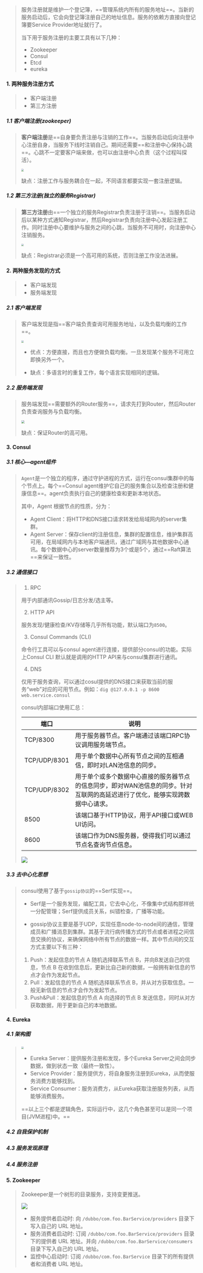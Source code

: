 >服务注册就是维护一个登记簿，==管理系统内所有的服务地址==。当新的服务启动后，它会向登记簿注册自己的地址信息。服务的依赖方直接向登记簿要Service Provider地址就行了。
>
>当下用于服务注册的主要工具有以下几种：
>
>- Zookeeper
>- Consul
>- Etcd
>- eureka

#### 1. 两种服务注册方式

>- 客户端注册
>- 第三方注册

##### 1.1 客户端注册(zookeeper)

>**客户端注册**是==自身要负责注册与注销的工作==。当服务启动后向注册中心注册自身，当服务下线时注销自己。期间还需要==和注册中心保持心跳==。心跳不一定要客户端来做，也可以由注册中心负责（这个过程叫探活）。
>
><img src="https://tva1.sinaimg.cn/large/008eGmZEgy1gn0bgnjwxcj30se0i4mxw.jpg" style="zoom:40%">
>
>缺点：注册工作与服务耦合在一起，不同语言都要实现一套注册逻辑。

##### 1.2 第三方注册(独立的服务Registrar)

>**第三方注册**由==一个独立的服务Registrar负责注册于注销==。当服务启动后以某种方式通知Registrar，然后Registrar负责向注册中心发起注册工作。同时注册中心要维护与服务之间的心跳，当服务不可用时，向注册中心注销服务。
>
><img src="https://tva1.sinaimg.cn/large/008eGmZEgy1gn0bmnsen1j31140kcmy5.jpg" style="zoom:40%">
>
>缺点：Registrar必须是一个高可用的系统，否则注册工作没法进展。

#### 2. 两种服务发现的方式

>- 客户端发现
>- 服务端发现

##### 2.1 客户端发现

>客户端发现是指==客户端负责查询可用服务地址，以及负载均衡的工作==。
>
><img src="https://tva1.sinaimg.cn/large/008eGmZEgy1gn0cit7l7uj30uk0sswkq.jpg" style="zoom:40%">
>
>- 优点：方便直接，而且也方便做负载均衡。一旦发现某个服务不可用立即换另外一个。
>
>- 缺点：多语言时的重复工作，每个语言实现相同的逻辑。

##### 2.2 服务端发现

>服务端发现==需要额外的Router服务==，请求先打到Router，然后Router负责查询服务与负载均衡。
>
><img src="https://tva1.sinaimg.cn/large/008eGmZEgy1gn0cpd4x4hj310i0mo43j.jpg" style="zoom:50%">
>
>缺点：保证Router的高可用。

#### 3. Consul

##### 3.1 核心—agent组件

>`Agent`是一个独立的程序，通过守护进程的方式，运行在consul集群中的每个节点上。每个==Consul agent维护它自己的服务集合以及检查注册和健康信息==。agent负责执行自己的健康检查和更新本地状态。
>
>其中，Agent 根据节点的性质，分为：
>
>- Agent Client：将HTTP和DNS接口请求转发给局域网内的server集群。
>- Agent Server：保存client的注册信息，集群的配置信息，维护集群高可用，在局域网内与本地客户端通讯，通过广域网与其他数据中心通讯。每个数据中心的server数量推荐为3个或是5个，通过==Raft算法==来保证一致性。

##### 3.2 通信接口

>1. RPC
>
>   用于内部通讯Gossip/日志分发/选主等。
>
>2. HTTP API
>
>   服务发现/健康检查/KV存储等几乎所有功能，默认端口为`8500`。
>
>3. Consul Commands (CLI)
>
>   命令行工具可以与consul agent进行连接，提供部分consul的功能。实际上Consul CLI 默认就是调用的HTTP API来与consul集群进行通讯。
>
>4. DNS
>
>   仅用于服务查询，可以通过cosul提供的DNS接口来获取当前的服务“web”对应的可用节点。例如：`dig @127.0.0.1 -p 8600 web.service.consul`
>
>consul内部端口使用汇总：
>
>| 端口         | 说明                                                         |
>| ------------ | ------------------------------------------------------------ |
>| TCP/8300     | 用于服务器节点。客户端通过该端口RPC协议调用服务端节点。      |
>| TCP/UDP/8301 | 用于单个数据中心所有节点之间的互相通信，即时对LAN池信息的同步。 |
>| TCP/UDP/8302 | 用于单个或多个数据中心直接的服务器节点的信息同步，即对WAN池信息的同步。针对互联网的高延迟进行了优化，能够实现跨数据中心请求。 |
>| 8500         | 该端口基于HTTP协议，用于API接口或WEB UI访问。                |
>| 8600         | 该端口作为DNS服务器，使得我们可以通过节点名查询节点信息。    |
>
><img src="https://tva1.sinaimg.cn/large/008eGmZEgy1gn0f63qoa4j30i20hy753.jpg" style="zoom:100%">

##### 3.3 去中心化思想

>consul使用了基于`gossip协议`的==Serf实现==。
>
>- Serf是一个服务发现，编配工具，它去中心化，不像集中式结构那样统一分配管理；Serf提供成员关系，纠错检查，广播等功能。
>
>- gossip协议主要是基于UDP，实现任意node-to-node间的通信，管理成员和广播消息到集群。其基于流行病传播方式的节点或者进程之间信息交换的协议，来确保网络中所有节点的数据一样。其中节点间的交互方式主要以下有三种：
>
>1. Push：发起信息的节点 A 随机选择联系节点 B，并向B发送自己的信息，节点 B 在收到信息后，更新比自己新的数据，一般拥有新信息的节点才会作为发起节点。
>2. Pull：发起信息的节点 A 随机选择联系节点 B，并从对方获取信息。一般无新信息的节点才会作为发起节点。
>3. Push&Pull：发起信息的节点 A 向选择的节点 B 发送信息，同时从对方获取数据，用于更新自己的本地数据。

#### 4. Eureka

##### 4.1 架构图

><img src="https://tva1.sinaimg.cn/large/008eGmZEgy1gn0fe2bv6vj31400jwjs6.jpg" style="zoom:40%">
>
>- Eureka Server：提供服务注册和发现，多个Eureka Server之间会同步数据，做到状态一致（最终一致性）。
>- Service Provider：服务提供方，将自身服务注册到Eureka，从而使服务消费方能够找到。
>- Service Consumer：服务消费方，从Eureka获取注册服务列表，从而能够消费服务。
>
>==以上三个都是逻辑角色，实际运行中，这几个角色甚至可以是同一个项目(JVM进程)中。==

##### 4.2 自我保护机制

##### 4.3 服务发现原理

##### 4.4 服务注册

#### 5. Zookeeper

>Zookeeper是一个树形的目录服务，支持变更推送。
>
><img src="https://tva1.sinaimg.cn/large/008eGmZEgy1gn0e13u1nvj30dw0800t1.jpg" style="zoom:100%">
>
>- 服务提供者启动时: 向 `/dubbo/com.foo.BarService/providers` 目录下写入自己的 URL 地址。
>- 服务消费者启动时: 订阅 `/dubbo/com.foo.BarService/providers` 目录下的提供者 URL 地址。并向 `/dubbo/com.foo.BarService/consumers` 目录下写入自己的 URL 地址。
>- 监控中心启动时: 订阅 `/dubbo/com.foo.BarService` 目录下的所有提供者和消费者 URL 地址。

